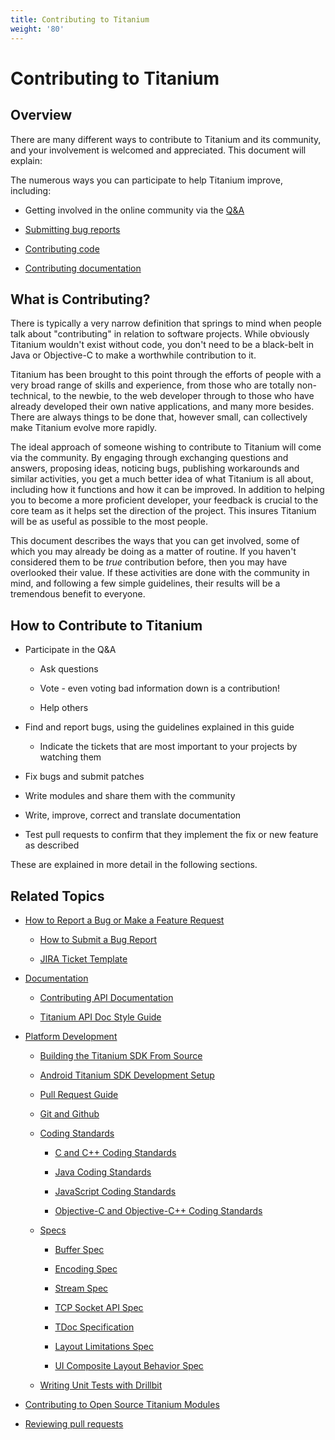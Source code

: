 ```yaml
---
title: Contributing to Titanium
weight: '80'
---
```


# Contributing to Titanium

## Overview

There are many different ways to contribute to Titanium and its community, and your involvement is welcomed and appreciated. This document will explain:

The numerous ways you can participate to help Titanium improve, including:

* Getting involved in the online community via the [Q&A](https://stackoverflow.com/questions/tagged/appcelerator)

* [Submitting bug reports](/guide/Titanium_SDK/Titanium_SDK_Guide/Contributing_to_Titanium/How_to_Report_a_Bug_or_Make_a_Feature_Request/)

* [Contributing code](/guide/Titanium_SDK/Titanium_SDK_Guide/Contributing_to_Titanium/Platform_Development/)

* [Contributing documentation](/guide/Titanium_SDK/Titanium_SDK_Guide/Contributing_to_Titanium/Documentation/)

## What is Contributing?

There is typically a very narrow definition that springs to mind when people talk about "contributing" in relation to software projects. While obviously Titanium wouldn't exist without code, you don't need to be a black-belt in Java or Objective-C to make a worthwhile contribution to it.

Titanium has been brought to this point through the efforts of people with a very broad range of skills and experience, from those who are totally non-technical, to the newbie, to the web developer through to those who have already developed their own native applications, and many more besides. There are always things to be done that, however small, can collectively make Titanium evolve more rapidly.

The ideal approach of someone wishing to contribute to Titanium will come via the community. By engaging through exchanging questions and answers, proposing ideas, noticing bugs, publishing workarounds and similar activities, you get a much better idea of what Titanium is all about, including how it functions and how it can be improved. In addition to helping you to become a more proficient developer, your feedback is crucial to the core team as it helps set the direction of the project. This insures Titanium will be as useful as possible to the most people.

This document describes the ways that you can get involved, some of which you may already be doing as a matter of routine. If you haven't considered them to be _true_ contribution before, then you may have overlooked their value. If these activities are done with the community in mind, and following a few simple guidelines, their results will be a tremendous benefit to everyone.

## How to Contribute to Titanium

* Participate in the Q&A

    * Ask questions

    * Vote - even voting bad information down is a contribution!

    * Help others

* Find and report bugs, using the guidelines explained in this guide

    * Indicate the tickets that are most important to your projects by watching them

* Fix bugs and submit patches

* Write modules and share them with the community

* Write, improve, correct and translate documentation

* Test pull requests to confirm that they implement the fix or new feature as described

These are explained in more detail in the following sections.

## Related Topics

* [How to Report a Bug or Make a Feature Request](/guide/Titanium_SDK/Titanium_SDK_Guide/Contributing_to_Titanium/How_to_Report_a_Bug_or_Make_a_Feature_Request/)

    * [How to Submit a Bug Report](/guide/Titanium_SDK/Titanium_SDK_Guide/Contributing_to_Titanium/How_to_Report_a_Bug_or_Make_a_Feature_Request/How_to_Submit_a_Bug_Report/)

    * [JIRA Ticket Template](/guide/Titanium_SDK/Titanium_SDK_Guide/Contributing_to_Titanium/How_to_Report_a_Bug_or_Make_a_Feature_Request/JIRA_Ticket_Template/)

* [Documentation](/guide/Titanium_SDK/Titanium_SDK_Guide/Contributing_to_Titanium/Documentation/)

    * [Contributing API Documentation](/guide/Titanium_SDK/Titanium_SDK_Guide/Contributing_to_Titanium/Documentation/Contributing_API_Documentation/)

    * [Titanium API Doc Style Guide](/guide/Titanium_SDK/Titanium_SDK_Guide/Contributing_to_Titanium/Documentation/Titanium_API_Doc_Style_Guide/)

* [Platform Development](/guide/Titanium_SDK/Titanium_SDK_Guide/Contributing_to_Titanium/Platform_Development/)

    * [Building the Titanium SDK From Source](/guide/Titanium_SDK/Titanium_SDK_Guide/Contributing_to_Titanium/Platform_Development/Building_the_Titanium_SDK_From_Source/)

    * [Android Titanium SDK Development Setup](/guide/Titanium_SDK/Titanium_SDK_Guide/Contributing_to_Titanium/Platform_Development/Android_Titanium_SDK_Development_Setup/)

    * [Pull Request Guide](/guide/Titanium_SDK/Titanium_SDK_Guide/Contributing_to_Titanium/Platform_Development/Pull_Request_Guide/)

    * [Git and Github](/guide/Titanium_SDK/Titanium_SDK_Guide/Contributing_to_Titanium/Platform_Development/Git_and_Github/)

    * [Coding Standards](/guide/Titanium_SDK/Titanium_SDK_Guide/Contributing_to_Titanium/Platform_Development/Coding_Standards/)

        * [C and C++ Coding Standards](/guide/Titanium_SDK/Titanium_SDK_Guide/Contributing_to_Titanium/Platform_Development/Coding_Standards/C_and_C++_Coding_Standards/)

        * [Java Coding Standards](/guide/Titanium_SDK/Titanium_SDK_Guide/Contributing_to_Titanium/Platform_Development/Coding_Standards/Java_Coding_Standards/)

        * [JavaScript Coding Standards](/guide/Titanium_SDK/Titanium_SDK_Guide/Contributing_to_Titanium/Platform_Development/Coding_Standards/JavaScript_Coding_Standards/)

        * [Objective-C and Objective-C++ Coding Standards](/guide/Titanium_SDK/Titanium_SDK_Guide/Contributing_to_Titanium/Platform_Development/Coding_Standards/Objective-C_and_Objective-C++_Coding_Standards/)

    * [Specs](/guide/Titanium_SDK/Titanium_SDK_Guide/Contributing_to_Titanium/Platform_Development/Specs/)

        * [Buffer Spec](/guide/Titanium_SDK/Titanium_SDK_Guide/Contributing_to_Titanium/Platform_Development/Specs/Buffer_Spec/)

        * [Encoding Spec](/guide/Titanium_SDK/Titanium_SDK_Guide/Contributing_to_Titanium/Platform_Development/Specs/Encoding_Spec/)

        * [Stream Spec](/guide/Titanium_SDK/Titanium_SDK_Guide/Contributing_to_Titanium/Platform_Development/Specs/Stream_Spec/)

        * [TCP Socket API Spec](/guide/Titanium_SDK/Titanium_SDK_Guide/Contributing_to_Titanium/Platform_Development/Specs/TCP_Socket_API_Spec/)

        * [TDoc Specification](/guide/Titanium_SDK/Titanium_SDK_Guide/Contributing_to_Titanium/Platform_Development/Specs/TDoc_Specification/)

        * [Layout Limitations Spec](/guide/Titanium_SDK/Titanium_SDK_Guide/Contributing_to_Titanium/Platform_Development/Specs/Layout_Limitations_Spec/)

        * [UI Composite Layout Behavior Spec](/guide/Titanium_SDK/Titanium_SDK_Guide/Contributing_to_Titanium/Platform_Development/Specs/UI_Composite_Layout_Behavior_Spec/)

    * [Writing Unit Tests with Drillbit](/guide/Titanium_SDK/Titanium_SDK_Guide/Contributing_to_Titanium/Platform_Development/Writing_Unit_Tests_with_Drillbit/)

* [Contributing to Open Source Titanium Modules](/guide/Titanium_SDK/Titanium_SDK_Guide/Contributing_to_Titanium/Contributing_to_Open_Source_Titanium_Modules/)

* [Reviewing pull requests](/guide/Titanium_SDK/Titanium_SDK_Guide/Contributing_to_Titanium/Reviewing_pull_requests/)
